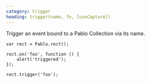 ```yaml
--- 
category: trigger
heading: trigger(name, fn, [useCapture])
---
```


Trigger an event bound to a Pablo Collection via its name.

    var rect = Pablo.rect();

    rect.on('foo', function () {
        alert('triggered');
    });

    rect.trigger('foo');
